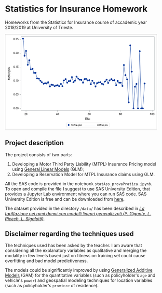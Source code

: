 # Statistics for Insurance Homework
Homeworks from the Statistics for Insurance course of accademic year 2018/2019 at University of Trieste.

![header](img/eta_freqsin.png)


## Project description

The project consists of two parts:

1. Developing a Motor Third Party Liability (MTPL) Insurance Pricing model using [General Linear Models](https://en.wikipedia.org/wiki/General_linear_model) (GLM);
2. Developing a Reservation Model for MTPL Insurance claims using GLM.

All the SAS code is provided in the notebook `statAss_provaPratica.ipynb`. To open and compile the file I suggest to use SAS University Edition, that provides a Jupyter Lab environment where you can run SAS code. SAS University Edition is free and can be downloaded from [here](https://www.sas.com/en_us/software/university-edition/download-software.html).

The dataset provided in the directory `/data/` has been described in [_La tariffazione nei rami danni con modelli lineari generalizzati (P. Gigante, L. Picech, L. Sigalotti)_](https://www.mondadoristore.it/tariffazione-rami-danni-Liviana-Picech-Luciano-Sigalotti-Patrizia-Gigante/eai978888303283/).


## Disclaimer regarding the techniques used

The techniques used has been asked by the teacher. I am aware that considering all the explanatory variables as qualitative and merging the modality in few levels based just on fitness on training set could cause overfitting and bad model predictiveness.

The models could be significantly improved by using [Generalized Additive Models](https://en.wikipedia.org/wiki/Generalized_additive_model) (GAM) for the quantitative variables (such as policyholder's `age` and vehicle's `power`) and geospatial modeling techniques for location variables (such as policyholder's `province` of residence).


